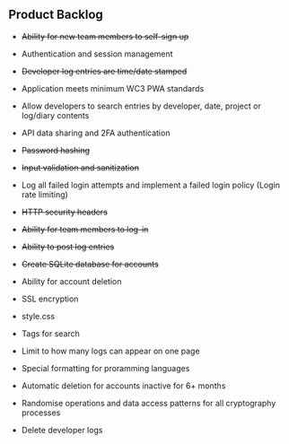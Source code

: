 ## Product Backlog

- ~~Ability for new team members to self-sign up~~

- Authentication and session management

- ~~Developer log entries are time/date stamped~~

- Application meets minimum WC3 PWA standards

- Allow developers to search entries by developer, date, project or log/diary contents

- API data sharing and 2FA authentication

- ~~Password hashing~~

- ~~Input validation and sanitization~~

- Log all failed login attempts and implement a failed login policy (Login rate limiting)

- ~~HTTP security headers~~

- ~~Ability for team members to log-in~~

- ~~Ability to post log entries~~

- ~~Create SQLite database for accounts~~

- Ability for account deletion

- SSL encryption

- style.css

- Tags for search

- Limit to how many logs can appear on one page

- Special formatting for proramming languages

- Automatic deletion for accounts inactive for 6+ months

- Randomise operations and data access patterns for all cryptography processes

- Delete developer logs